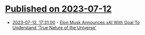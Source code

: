 # [Published on 2023-07-12](index.md)

* [2023-07-12, 17:31:00](https://slashdot.org/story/23/07/12/1731255/elon-musk-announces-xai-with-goal-to-understand-true-nature-of-the-universe?utm_source=rss1.0mainlinkanon&utm_medium=feed) - [Elon Musk Announces xAI With Goal To Understand 'True Nature of the Universe'](https://slashdot.org/story/23/07/12/1731255/elon-musk-announces-xai-with-goal-to-understand-true-nature-of-the-universe?utm_source=rss1.0mainlinkanon&utm_medium=feed)
